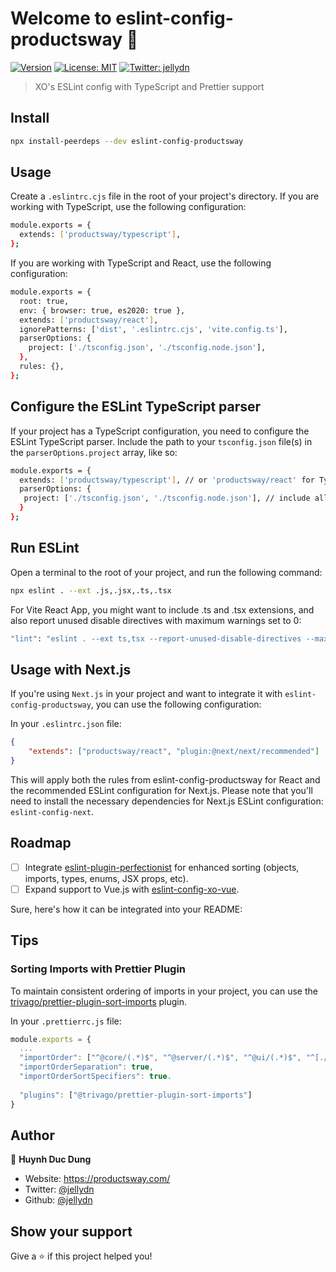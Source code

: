 # Welcome to eslint-config-productsway 👋

[![Version](https://img.shields.io/npm/v/eslint-config-productsway.svg)](https://www.npmjs.com/package/eslint-config-productsway)
[![License: MIT](https://img.shields.io/badge/License-MIT-yellow.svg)](#)
[![Twitter: jellydn](https://img.shields.io/twitter/follow/jellydn.svg?style=social)](https://twitter.com/jellydn)

> XO's ESLint config with TypeScript and Prettier support

## Install

```sh
npx install-peerdeps --dev eslint-config-productsway
```

## Usage

Create a `.eslintrc.cjs` file in the root of your project's directory. If you are working with TypeScript, use the following configuration:

```sh
module.exports = {
  extends: ['productsway/typescript'],
};
```

If you are working with TypeScript and React, use the following configuration:

```sh
module.exports = {
  root: true,
  env: { browser: true, es2020: true },
  extends: ['productsway/react'],
  ignorePatterns: ['dist', '.eslintrc.cjs', 'vite.config.ts'],
  parserOptions: {
    project: ['./tsconfig.json', './tsconfig.node.json'],
  },
  rules: {},
};
```

## Configure the ESLint TypeScript parser

If your project has a TypeScript configuration, you need to configure the ESLint TypeScript parser. Include the path to your `tsconfig.json` file(s) in the `parserOptions.project` array, like so:

```sh
module.exports = {
  extends: ['productsway/typescript'], // or 'productsway/react' for TypeScript and React
  parserOptions: {
   project: ['./tsconfig.json', './tsconfig.node.json'], // include all your tsconfig.json files here
  }
};
```

## Run ESLint

Open a terminal to the root of your project, and run the following command:

```sh
npx eslint . --ext .js,.jsx,.ts,.tsx
```

For Vite React App, you might want to include .ts and .tsx extensions, and also report unused disable directives with maximum warnings set to 0:

```sh
"lint": "eslint . --ext ts,tsx --report-unused-disable-directives --max-warnings 0",
```

## Usage with Next.js

If you're using `Next.js` in your project and want to integrate it with `eslint-config-productsway`, you can use the following configuration:

In your `.eslintrc.json` file:

```json
{
    "extends": ["productsway/react", "plugin:@next/next/recommended"]
}
```

This will apply both the rules from eslint-config-productsway for React and the recommended ESLint configuration for Next.js.
Please note that you'll need to install the necessary dependencies for Next.js ESLint configuration: `eslint-config-next`.

## Roadmap

-   [ ] Integrate [eslint-plugin-perfectionist](https://github.com/azat-io/eslint-plugin-perfectionist) for enhanced sorting (objects, imports, types, enums, JSX props, etc).
-   [ ] Expand support to Vue.js with [eslint-config-xo-vue](https://github.com/ChocPanda/eslint-config-xo-vue#use-with-xo).

Sure, here's how it can be integrated into your README:

## Tips

### Sorting Imports with Prettier Plugin

To maintain consistent ordering of imports in your project, you can use the [trivago/prettier-plugin-sort-imports](https://github.com/trivago/prettier-plugin-sort-imports#usage) plugin. 

In your `.prettierrc.js` file:

```js
module.exports = {
  ...
  "importOrder": ["^@core/(.*)$", "^@server/(.*)$", "^@ui/(.*)$", "^[./]"],
  "importOrderSeparation": true,
  "importOrderSortSpecifiers": true.
 
  "plugins": ["@trivago/prettier-plugin-sort-imports"]
}
```


## Author

👤 **Huynh Duc Dung**

-   Website: https://productsway.com/
-   Twitter: [@jellydn](https://twitter.com/jellydn)
-   Github: [@jellydn](https://github.com/jellydn)

## Show your support

Give a ⭐️ if this project helped you!
